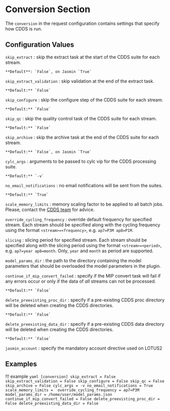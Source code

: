 # Conversion Section

The `conversion` in the request configuration contains settings that specify how CDDS is run.

## Configuration Values

`skip_extract`
:   skip the extract task at the start of the CDDS suite for each stream.

    **Default**: `False`, on Jasmin `True`

`skip_extract_validation`
:   skip validation at the end of the extract task.

    **Default:** `False`

`skip_configure`
:   skip the configure step of the CDDS suite for each stream.

    **Default:** `False`

`skip_qc`
:   skip the quality control task of the CDDS suite for each stream.

    **Default:** `False`

`skip_archive`
:   skip the archive task at the end of the CDDS suite for each stream.

    **Default:** `False`, on Jasmin `True`

`cylc_args`
:   arguments to be passed to cylc vip for the CDDS processing suite.

    **Default:** `-v`

`no_email_notifications`
:   no email notifications will be sent from the suites.

    **Default:** `True`

`scale_memory_limits`
:   memory scaling factor to be applied to all batch jobs. Please, contact the [CDDS team](mailto:cdds@metoffice.gov.uk) 
    for advice.

`override_cycling_frequency`
:   override default frequency for specified stream. Each stream should be specified along with the cycling frequency 
    using the format `<stream>=<frequency>`, e.g. `ap7=P3M ap8=P1M`.

`slicing`
:   slicing period for specified stream. Each stream should be specified along with the slicing period using the format
    `<stream>=<period>`, e.g. `ap7=year ap8=month`. Only, `year` and `month` as period are supported.

`model_params_dir`
:   the path to the directory containing the model parameters that should be overloaded the model parameters in the plugin.

`continue_if_mip_convert_failed`
:   specify if the MIP convert task will fail if any errors occur or only if the data of *all* streams can not be processed.

    **Default:** `False`

`delete_preexisting_proc_dir`
:   specify if a pre-existing CDDS proc directory will be deleted when creating the CDDS directories.

    **Default:** `False`

`delete_preexisting_data_dir`
:   specify if a pre-existing CDDS data directory will be deleted when creating the CDDS directories.

    **Default:** `False`

`jasmin_account`
:   specify the mandatory account directive used on LOTUS2


## Examples

!!! example
    ```yaml
    [conversion]
    skip_extract = False
    skip_extract_validation = False
    skip_configure = False
    skip_qc = False
    skip_archive = False
    cylc_args = -v
    no_email_notifications = True
    scale_memory_limits = 
    override_cycling_frequency = ap7=P3M
    model_params_dir = /home/user/model_params.json
    continue_if_mip_convert_failed = False
    delete_preexisting_proc_dir = False
    delete_preexisting_data_dir = False
    ```